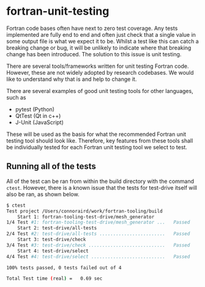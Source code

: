 # fortran-unit-testing
Fortran code bases often have next to zero test coverage. Any tests implemented are fully end to end and often just check that a single value in some output file is what we expect it to be. Whilst a test like this can catch a breaking change or bug, it will be unlikely to indicate where that breaking change has been introduced. The solution to this issue is unit testing. 

There are several tools/frameworks written for unit testing Fortran code. However, these are not widely adopted by research codebases. We would like to understand why that is and help to change it. 

There are several examples of good unit testing tools for other languages, such as 

- pytest (Python)
- QtTest (Qt in c++)
- J-Unit (JavaScript)

These will be used as the basis for what the recommended Fortran unit testing tool should look like. Therefore, key features from these tools shall be individually tested for each Fortran unit testing tool we select to test.

## Running all of the tests

All of the test can be ran from within the build directory with the command `ctest`. However, there is a known issue that the tests for test-drive itself will also be ran, as shown below.
```sh
$ ctest   
Test project /Users/connoraird/work/fortran-tooling/build
    Start 1: fortran-tooling-test-drive/mesh_generator
1/4 Test #1: fortran-tooling-test-drive/mesh_generator ...   Passed    0.33 sec
    Start 2: test-drive/all-tests
2/4 Test #2: test-drive/all-tests ........................   Passed    0.33 sec
    Start 3: test-drive/check
3/4 Test #3: test-drive/check ............................   Passed    0.01 sec
    Start 4: test-drive/select
4/4 Test #4: test-drive/select ...........................   Passed    0.01 sec

100% tests passed, 0 tests failed out of 4

Total Test time (real) =   0.69 sec
```
